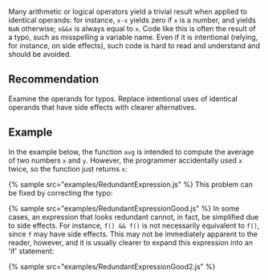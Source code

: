 Many arithmetic or logical operators yield a trivial result when applied to identical operands: for instance, `x-x` yields zero if `x` is a number, and yields `NaN` otherwise; `x&&x` is always equal to `x`. Code like this is often the result of a typo, such as misspelling a variable name. Even if it is intentional (relying, for instance, on side effects), such code is hard to read and understand and should be avoided.


## Recommendation
Examine the operands for typos. Replace intentional uses of identical operands that have side effects with clearer alternatives.


## Example
In the example below, the function `avg` is intended to compute the average of two numbers `x` and `y`. However, the programmer accidentally used `x` twice, so the function just returns `x`:

{% sample src="examples/RedundantExpression.js" %}
This problem can be fixed by correcting the typo:

{% sample src="examples/RedundantExpressionGood.js" %}
In some cases, an expression that looks redundant cannot, in fact, be simplified due to side effects. For instance, `f() && f()` is not necessarily equivalent to `f()`, since `f` may have side effects. This may not be immediately apparent to the reader, however, and it is usually clearer to expand this expression into an 'if' statement:

{% sample src="examples/RedundantExpressionGood2.js" %}
